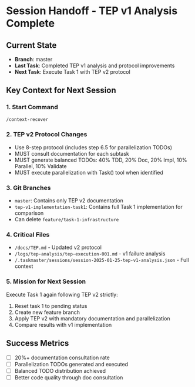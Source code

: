 # Session Handoff - TEP v1 Analysis Complete

## Current State
- **Branch**: master
- **Last Task**: Completed TEP v1 analysis and protocol improvements
- **Next Task**: Execute Task 1 with TEP v2 protocol

## Key Context for Next Session

### 1. Start Command
```bash
/context-recover
```

### 2. TEP v2 Protocol Changes
- Use 8-step protocol (includes step 6.5 for parallelization TODOs)
- MUST consult documentation for each subtask
- MUST generate balanced TODOs: 40% TDD, 20% Doc, 20% Impl, 10% Parallel, 10% Validate
- MUST execute parallelization with Task() tool when identified

### 3. Git Branches
- `master`: Contains only TEP v2 documentation
- `tep-v1-implementation-task1`: Contains full Task 1 implementation for comparison
- Can delete `feature/task-1-infrastructure`

### 4. Critical Files
- `/docs/TEP.md` - Updated v2 protocol
- `/logs/tep-analysis/tep-execution-001.md` - v1 failure analysis
- `/.taskmaster/sessions/session-2025-01-25-tep-v1-analysis.json` - Full context

### 5. Mission for Next Session
Execute Task 1 again following TEP v2 strictly:
1. Reset task 1 to pending status
2. Create new feature branch
3. Apply TEP v2 with mandatory documentation and parallelization
4. Compare results with v1 implementation

## Success Metrics
- [ ] 20%+ documentation consultation rate
- [ ] Parallelization TODOs generated and executed
- [ ] Balanced TODO distribution achieved
- [ ] Better code quality through doc consultation